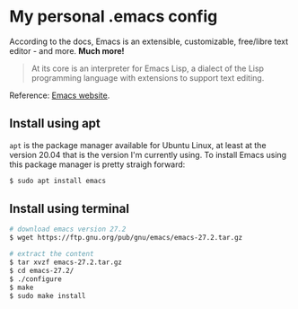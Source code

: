 # My personal .emacs config

According to the docs, Emacs is an extensible, customizable, free/libre text editor - and more. **Much more!**

> At its core is an interpreter for Emacs Lisp, a dialect of the Lisp programming language with extensions to support text editing.

Reference: [Emacs website](https://www.gnu.org/software/emacs/).

## Install using apt

`apt` is the package manager available for Ubuntu Linux, at least at the version 20.04 that is the version I'm currently using. To install Emacs using this package manager is pretty straigh forward:

```bash
$ sudo apt install emacs
```

## Install using terminal

```bash
# download emacs version 27.2
$ wget https://ftp.gnu.org/pub/gnu/emacs/emacs-27.2.tar.gz

# extract the content
$ tar xvzf emacs-27.2.tar.gz
$ cd emacs-27.2/
$ ./configure
$ make
$ sudo make install
```
